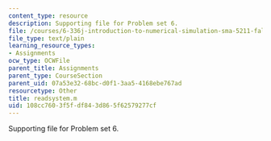 ```yaml
---
content_type: resource
description: Supporting file for Problem set 6.
file: /courses/6-336j-introduction-to-numerical-simulation-sma-5211-fall-2003/108cc7603f5fdf843d865f62579277cf_readsystem.m
file_type: text/plain
learning_resource_types:
- Assignments
ocw_type: OCWFile
parent_title: Assignments
parent_type: CourseSection
parent_uid: 07a53e32-68bc-d0f1-3aa5-4168ebe767ad
resourcetype: Other
title: readsystem.m
uid: 108cc760-3f5f-df84-3d86-5f62579277cf
---
```

Supporting file for Problem set 6.